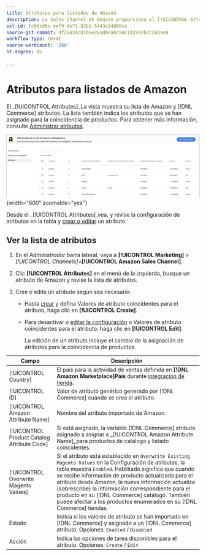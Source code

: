 ```yaml
---
title: Atributos para listados de Amazon
description: La Sales Channel de Amazon proporciona el [!UICONTROL Attributes] para monitorizar la lista de atributos de Amazon y Commerce y cómo se asignan para la coincidencia de productos.
exl-id: fc08cd6e-eef9-4e71-82b1-5443e14800ce
source-git-commit: df26834c81b5e26ad0ea8c94c14292eb7c24bae8
workflow-type: tm+mt
source-wordcount: '268'
ht-degree: 0%

---
```


# Atributos para listados de Amazon

El _[!UICONTROL Attributes]_La vista muestra su lista de Amazon y [!DNL Commerce] atributos. La lista también indica los atributos que se han asignado para la coincidencia de productos. Para obtener más información, consulte [Administrar atributos](./managing-attributes.md).

![Vista Atributos](assets/amazon-attributes-view.png){width="600" zoomable="yes"}

Desde el _[!UICONTROL Attributes]_vea, y revise la configuración de atributos en la tabla y [crear o editar](./creating-attributes.md) un atributo.

## Ver la lista de atributos

1. En el _Administrador_ barra lateral, vaya a **[!UICONTROL Marketing]** > _[!UICONTROL Channels]_>**[!UICONTROL Amazon Sales Channel]**.

1. Clic **[!UICONTROL Attributes]** en el menú de la izquierda, busque un atributo de Amazon y revise la lista de atributos.

1. Cree o edite un atributo según sea necesario:

   - Hasta [crear](./creating-attributes.md#create-an-attribute) y defina Valores de atributo coincidentes para el atributo, haga clic en **[!UICONTROL Create]**.

   - Para desactivar o [editar la configuración](./creating-attributes.md#edit-an-attribute) o Valores de atributo coincidentes para el atributo, haga clic en **[!UICONTROL Edit]**.

      La edición de un atributo incluye el cambio de la asignación de atributos para la coincidencia de productos.

| Campo | Descripción |
|--- |--- |
| [!UICONTROL Country] | El país para la actividad de ventas definida en  **[!DNL Amazon Marketplace]País** durante [integración de tienda](./store-integration.md). |
| [!UICONTROL ID] | Valor de atributo genérico generado por [!DNL Commerce] cuando se crea el atributo. |
| [!UICONTROL Amazon Attribute Name] | Nombre del atributo importado de Amazon. |
| [!UICONTROL Product Catalog Attribute Code] | Si está asignado, la variable [!DNL Commerce] atributo asignado a asignar a _[!UICONTROL Amazon Attribute Name]_para productos de catálogo y listado coincidentes. |
| [!UICONTROL Overwrite Magento Values] | Si el atributo está establecido en `Overwrite Existing Magento Values` en la Configuración de atributos, la tabla muestra `Enabled`. Habilitado significa que cuando se recibe información de producto actualizada para el atributo desde Amazon, la nueva información actualiza (sobrescribe) la información correspondiente para el producto en su [!DNL Commerce] catálogo. También puede afectar a los productos enumerados en su [!DNL Commerce] tiendas. |
| Estado | Indica si los valores de atributo se han importado en [!DNL Commerce] y asignado a un [!DNL Commerce] atributo. Opciones: `Enabled` / `Disabled` |
| Acción | Indica las opciones de tarea disponibles para el atributo. Opciones: `Create` / `Edit` |
